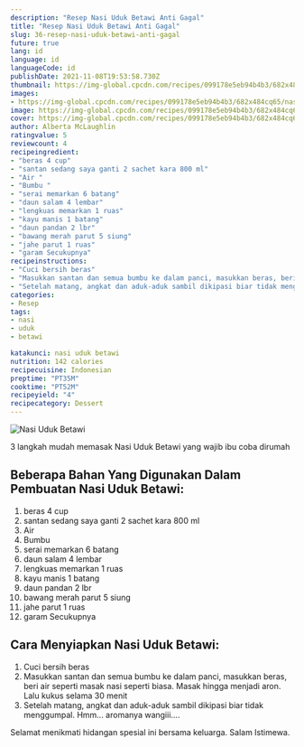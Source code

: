 ```yaml
---
description: "Resep Nasi Uduk Betawi Anti Gagal"
title: "Resep Nasi Uduk Betawi Anti Gagal"
slug: 36-resep-nasi-uduk-betawi-anti-gagal
future: true
lang: id
language: id
languageCode: id
publishDate: 2021-11-08T19:53:58.730Z 
thumbnail: https://img-global.cpcdn.com/recipes/099178e5eb94b4b3/682x484cq65/nasi-uduk-betawi-foto-resep-utama.png
images:
- https://img-global.cpcdn.com/recipes/099178e5eb94b4b3/682x484cq65/nasi-uduk-betawi-foto-resep-utama.png
image: https://img-global.cpcdn.com/recipes/099178e5eb94b4b3/682x484cq65/nasi-uduk-betawi-foto-resep-utama.png
cover: https://img-global.cpcdn.com/recipes/099178e5eb94b4b3/682x484cq65/nasi-uduk-betawi-foto-resep-utama.png
author: Alberta McLaughlin
ratingvalue: 5
reviewcount: 4
recipeingredient:
- "beras 4 cup"
- "santan sedang saya ganti 2 sachet kara 800 ml"
- "Air "
- "Bumbu "
- "serai memarkan 6 batang"
- "daun salam 4 lembar"
- "lengkuas memarkan 1 ruas"
- "kayu manis 1 batang"
- "daun pandan 2 lbr"
- "bawang merah parut 5 siung"
- "jahe parut 1 ruas"
- "garam Secukupnya"
recipeinstructions:
- "Cuci bersih beras"
- "Masukkan santan dan semua bumbu ke dalam panci, masukkan beras, beri air seperti masak nasi seperti biasa. Masak hingga menjadi aron. Lalu kukus selama 30 menit"
- "Setelah matang, angkat dan aduk-aduk sambil dikipasi biar tidak menggumpal. Hmm... aromanya wangiii...."
categories:
- Resep
tags:
- nasi
- uduk
- betawi

katakunci: nasi uduk betawi 
nutrition: 142 calories
recipecuisine: Indonesian
preptime: "PT35M"
cooktime: "PT52M"
recipeyield: "4"
recipecategory: Dessert
---
```



![Nasi Uduk Betawi](https://img-global.cpcdn.com/recipes/099178e5eb94b4b3/682x484cq65/nasi-uduk-betawi-foto-resep-utama.png)

3 langkah mudah memasak  Nasi Uduk Betawi yang wajib ibu coba dirumah

<!--inarticleads1-->

## Beberapa Bahan Yang Digunakan Dalam Pembuatan Nasi Uduk Betawi:

1. beras 4 cup
1. santan sedang saya ganti 2 sachet kara 800 ml
1. Air 
1. Bumbu 
1. serai memarkan 6 batang
1. daun salam 4 lembar
1. lengkuas memarkan 1 ruas
1. kayu manis 1 batang
1. daun pandan 2 lbr
1. bawang merah parut 5 siung
1. jahe parut 1 ruas
1. garam Secukupnya



<!--inarticleads2-->

## Cara Menyiapkan Nasi Uduk Betawi:

1. Cuci bersih beras
1. Masukkan santan dan semua bumbu ke dalam panci, masukkan beras, beri air seperti masak nasi seperti biasa. Masak hingga menjadi aron. Lalu kukus selama 30 menit
1. Setelah matang, angkat dan aduk-aduk sambil dikipasi biar tidak menggumpal. Hmm... aromanya wangiii....




Selamat menikmati hidangan spesial ini bersama keluarga. Salam Istimewa.
